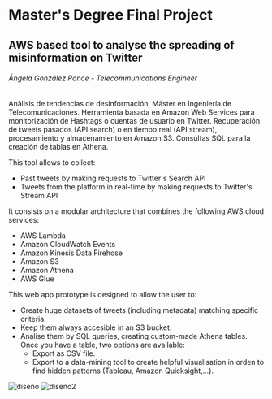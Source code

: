 # Master's Degree Final Project
## AWS based tool to analyse the spreading of misinformation on Twitter
###### Ángela González Ponce - Telecommunications Engineer

Análisis de tendencias de desinformación, Máster en Ingeniería de Telecomunicaciones. 
Herramienta basada en Amazon Web Services para monitorización de Hashtags o cuentas de usuario en Twitter.
Recuperación de tweets pasados (API search) o en tiempo real (API stream), procesamiento y almacenamiento en Amazon S3. Consultas SQL para 
la creación de tablas en Athena.

This tool allows to collect:
- Past tweets by making requests to Twitter's Search API
- Tweets from the platform in real-time by making requests to Twitter's Stream API

It consists on a modular architecture that combines the following AWS cloud services:
- AWS Lambda
- Amazon CloudWatch Events
- Amazon Kinesis Data Firehose
- Amazon S3
- Amazon Athena 
- AWS Glue

This web app prototype is designed to allow the user to:
- Create huge datasets of tweets (including metadata) matching specific criteria.
- Keep them always accesible in an S3 bucket.
- Analise them by SQL queries, creating custom-made Athena tables. Once you have a table, two options are available:
  - Export as CSV file.
  - Export to a data-mining tool to create helpful visualisation in orden to find hidden patterns (Tableau, Amazon Quicksight,...).


![diseño](https://user-images.githubusercontent.com/71433272/120185269-44899800-c212-11eb-91f9-e14dac6b49ed.png)
![diseño2](https://user-images.githubusercontent.com/71433272/120185292-4bb0a600-c212-11eb-9afc-273ad36a11d7.png)
